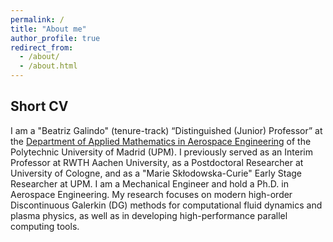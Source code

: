 ```yaml
---
permalink: /
title: "About me"
author_profile: true
redirect_from: 
  - /about/
  - /about.html
---
```


## Short CV

I am a "Beatriz Galindo" (tenure-track) “Distinguished (Junior) Professor” at the [Department of Applied Mathematics in Aerospace Engineering](https://numath.dmae.upm.es/) of the Polytechnic University of Madrid (UPM). I previously served as an Interim Professor at RWTH Aachen University, as a Postdoctoral Researcher at University of Cologne, and as a "Marie Skłodowska-Curie" Early Stage Researcher at UPM. I am a Mechanical Engineer and hold a Ph.D. in Aerospace Engineering. My research focuses on modern high-order Discontinuous Galerkin (DG) methods for computational fluid dynamics and plasma physics, as well as in developing high-performance parallel computing tools. 

